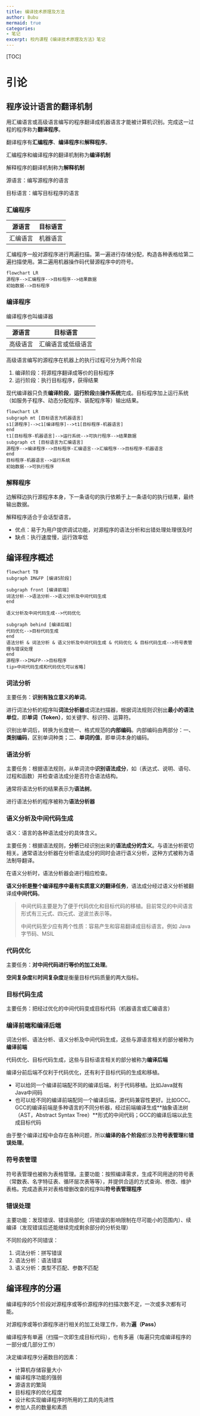 ```yaml
---
title: 编译技术原理及方法
author: Bubu
mermaid: true
categories:
- 笔记
excerpt: 校内课程《编译技术原理及方法》笔记
---
```


[TOC]

# 引论

## 程序设计语言的翻译机制

用汇编语言或高级语言编写的程序翻译成机器语言才能被计算机识别。完成这一过程的程序称为**翻译程序**。

翻译程序有**汇编程序**、**编译程序**和**解释程序**。

汇编程序和编译程序的翻译机制称为**编译机制**

解释程序的翻译机制称为**解释机制**

源语言：编写源程序的语言

目标语言：编写目标程序的语言

### 汇编程序

| 源语言   | 目标语言 |
| -------- | -------- |
| 汇编语言 | 机器语言 |

汇编程序一般对源程序进行两遍扫描。第一遍进行存储分配，构造各种表格给第二遍扫描使用。第二遍用机器操作码代替源程序中的符号。

```mermaid
flowchart LR
源程序-->汇编程序-->目标程序-->结果数据
初始数据-->目标程序
```

### 编译程序

编译程序也叫编译器

| 源语言   | 目标语言           |
| -------- | ------------------ |
| 高级语言 | 汇编语言或低级语言 |

高级语言编写的源程序在机器上的执行过程可分为两个阶段

1.  编译阶段：将源程序翻译成等价的目标程序
2.  运行阶段：执行目标程序，获得结果

现代编译器只负责**编译阶段**，**运行阶段**由**操作系统**完成。目标程序加上运行系统（如服务子程序、动态分配程序、装配程序等）输出结果。

```mermaid
flowchart LR
subgraph mt [目标语言为机器语言]
s1[源程序]-->c1[编译程序]-->t1[目标程序-机器语言]
end
t1[目标程序-机器语言]-->运行系统-->可执行程序-->结果数据
subgraph ct [目标语言为汇编语言]
源程序-->编译程序-->目标程序-汇编语言-->汇编程序-->目标程序-机器语言
end
目标程序-机器语言-->运行系统
初始数据-->可执行程序
```

### 解释程序

边解释边执行源程序本身，下一条语句的执行依赖于上一条语句的执行结果，最终输出数据。

解释程序适合于会话型语言。

-   优点：易于为用户提供调试功能，对源程序的语法分析和出错处理处理很及时
-   缺点：执行速度慢，运行效率低

## 编译程序概述

```mermaid
flowchart TB
subgraph IM&FP [编译5阶段]

subgraph front [编译前端]
词法分析-->语法分析-->语义分析及中间代码生成
end

语义分析及中间代码生成-->代码优化

subgraph behind [编译后端]
代码优化-->目标代码生成
end
语法分析 & 词法分析 & 语义分析及中间代码生成 & 代码优化 & 目标代码生成-->符号表管理与错误处理
end
源程序-->IM&FP-->目标程序
tip>中间代码生成和代码优化可以省略]
```

### 词法分析

主要任务：**识别有独立意义的单词**。

进行词法分析的程序叫**词法分析器**或词法扫描器，根据词法规则识别出**最小的语法单位**，即**单词（Token）**，如关键字、标识符、运算符。

识别出单词后，转换为长度统一、格式规范的**内部编码**。内部编码由两部分：一、**类别编码**，区别单词种类；二、**单词的值**，即单词本身的编码。

### 语法分析

主要任务：根据语法规则，从单词流中**识别语法成分**，如（表达式、说明、语句、过程和函数）并检查语法成分是否符合语法结构。

通常将语法分析的结果表示为**语法树**。

进行语法分析的程序被称为**语法分析器**

### 语义分析及中间代码生成

语义：语言的各种语法成分的具体含义。

主要任务：根据语法规则，**分析**已经识别出来的**语法成分的含义**。与语法分析密切相关。通常语法分析器在分析语法成分的同时会进行语义分析，这种方式被称为语法制导翻译。

在语义分析时，语法分析器会进行相应检查。

**语义分析是整个编译程序中最有实质意义的翻译任务**，语法成分经过语义分析被翻译成**中间代码**。

>   中间代码主要是为了便于代码优化和目标代码的移植。目前常见的中间语言形式有三元式、四元式、逆波兰表示等。
>
>   中间代码至少应有两个性质：容易产生和容易翻译成目标语言。例如 Java 字节码、MSIL

### 代码优化

主要任务：**对中间代码进行等价的加工处理**。

[^优化]: 优化的是中间代码

**空间复杂度**和**时间复杂度**是衡量目标代码质量的两大指标。

### 目标代码生成

主要任务：把经过优化的中间代码变成目标代码（机器语言或汇编语言）

### 编译前端和编译后端

词法分析、语法分析、语义分析及中间代码生成，这些与源语言相关的部分被称为**编译前端**

代码优化、目标代码生成，这些与目标语言相关的部分被称为**编译后端**

编译分前后端不仅利于代码优化，还有利于目标代码的生成和移植。

-   可以给同一个编译前端配不同的编译后端，利于代码移植。比如Java就有Java中间码
-   也可以给不同的编译前端配同一个编译后端，源代码兼容性更好。比如GCC。GCC的编译前端是多种语言的不同分析器，经过前端编译生成**抽象语法树（AST，Abstract Syntax Tree）**形式的中间代码；GCC的编译后端以此生成目标代码

由于整个编译过程中会存在各种问题，所以**编译的各个阶段**都涉及**符号表管理**和**错误处理**。

### 符号表管理

符号表管理也被称为表格管理。主要功能：按照编译需求，生成不同用途的符号表（常数表、名字特征表、循环层次表等等），并提供合适的方式查询、修改、维护表格。完成造表并对表格增删改查的程序叫**符号表管理程序**

### 错误处理

主要功能：发现错误、错误局部化（将错误的影响限制在尽可能小的范围内）、续编译（发现错误后还能继续完成剩余部分的分析处理）

不同阶段的不同错误：

1.  词法分析：拼写错误
2.  语法分析：语法错误
3.  语义分析：类型不匹配、参数不匹配

## 编译程序的分遍

编译程序的5个阶段对源程序或等价源程序的扫描次数不定，一次或多次都有可能。

对源程序或等价源程序进行相关的加工处理工作，称为**遍（Pass）**

编译程序有单遍（扫描一次即生成目标代码），也有多遍（每遍只完成编译程序的一部分或几部分工作）

决定编译程序分遍数目的因素：

-   计算机存储容量大小
-   编译程序功能的强弱
-   源语言的繁简
-   目标程序的优化程度
-   设计和实现编译程序时所用的工具的先进性
-   参加人员的数量和素质
